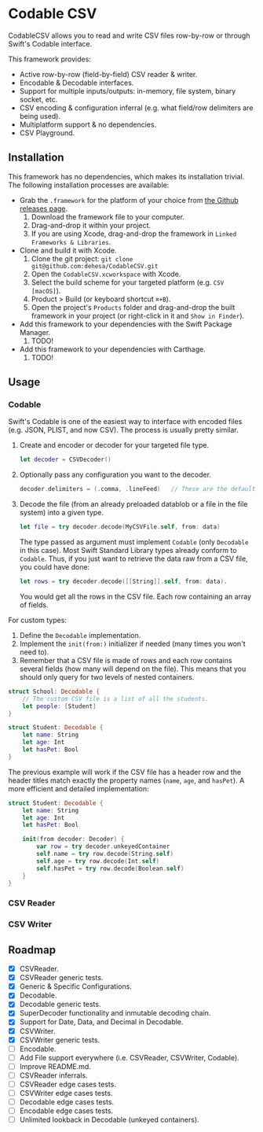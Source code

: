 Codable CSV
===========

CodableCSV allows you to read and write CSV files row-by-row or through Swift's Codable interface.

This framework provides:
- Active row-by-row (field-by-field) CSV reader & writer.
- Encodable & Decodable interfaces.
- Support for multiple inputs/outputs: in-memory, file system, binary socket, etc.
- CSV encoding & configuration inferral (e.g. what field/row delimiters are being used).
- Multiplatform support & no dependencies.
- CSV Playground.

Installation
------------

This framework has no dependencies, which makes its installation trivial. The following installation processes are available:

- Grab the `.framework` for the platform of your choice from [the Github releases page](https://github.com/dehesa/CodableCSV/releases).
  1. Download the framework file to your computer.
  2. Drag-and-drop it within your project.
  3. If you are using Xcode, drag-and-drop the framework in `Linked Frameworks & Libraries`.
- Clone and build it with Xcode.
  1. Clone the git project: `git clone git@github.com:dehesa/CodableCSV.git`
  2. Open the `CodableCSV.xcworkspace` with Xcode.
  3. Select the build scheme for your targeted platform (e.g. `CSV [macOS]`).
  4. Product > Build (or keyboard shortcut `⌘+B`).
  5. Open the project's `Products` folder and drag-and-drop the built framework in your project (or right-click in it and `Show in Finder`).
- Add this framework to your dependencies with the Swift Package Manager.
  1. TODO!
- Add this framework to your dependencies with Carthage.
  1. TODO!

Usage
-----

### Codable

Swift's Codable is one of the easiest way to interface with encoded files (e.g. JSON, PLIST, and now CSV). The process is usually pretty similar.

1. Create and encoder or decoder for your targeted file type.
	```swift
	let decoder = CSVDecoder()
	```
2. Optionally pass any configuration you want to the decoder.
	```swift
	decoder.delimiters = (.comma, .lineFeed)   // These are the default
	```
3. Decode the file (from an already preloaded datablob or a file in the file system) into a given type.
	```swift
	let file = try decoder.decode(MyCSVFile.self, from: data)
	```
	
	The type passed as argument must implement `Codable` (only `Decodable` in this case).
   Most Swift Standard Library types already conform to `Codable`. Thus, if you just want to retrieve the data raw from a CSV file, you  could have done:
	```swift
	let rows = try decoder.decode([[String]].self, from: data).
	```
   You would get all the rows in the CSV file. Each row containing an array of fields.

For custom types:

1. Define the `Decodable` implementation.
2. Implement the `init(from:)` initializer if needed (many times you won't need to).
3. Remember that a CSV file is made of rows and each row contains several fields (how many will depend on the file).
   This means that you should only query for two levels of nested containers.

```swift
struct School: Decodable {
	// The custom CSV file is a list of all the students.
	let people: [Student]
}

struct Student: Decodable {
	let name: String
	let age: Int
	let hasPet: Bool
}
```

The previous example will work if the CSV file has a header row and the header titles match exactly the property names (`name`, `age`, and `hasPet`). A more efficient and detailed implementation:

```swift
struct Student: Decodable {
	let name: String
	let age: Int
	let hasPet: Bool

	init(from decoder: Decoder) {
		var row = try decoder.unkeyedContainer
		self.name = try row.decode(String.self)
		self.age = try row.decode(Int.self)
		self.hasPet = try row.decode(Boolean.self)
	}
}
```


### CSV Reader

### CSV Writer

Roadmap
-------

- [x] CSVReader.
- [x] CSVReader generic tests.
- [x] Generic & Specific Configurations.
- [x] Decodable.
- [x] Decodable generic tests.
- [x] SuperDecoder functionality and inmutable decoding chain.
- [x] Support for Date, Data, and Decimal in Decodable.
- [x] CSVWriter.
- [x] CSVWriter generic tests.
- [ ] Encodable.
- [ ] Add File support everywhere (i.e. CSVReader, CSVWriter, Codable).
- [ ] Improve README.md.
- [ ] CSVReader inferrals.
- [ ] CSVReader edge cases tests.
- [ ] CSVWriter edge cases tests.
- [ ] Decodable edge cases tests.
- [ ] Encodable edge cases tests.
- [ ] Unlimited lookback in Decodable (unkeyed containers).
